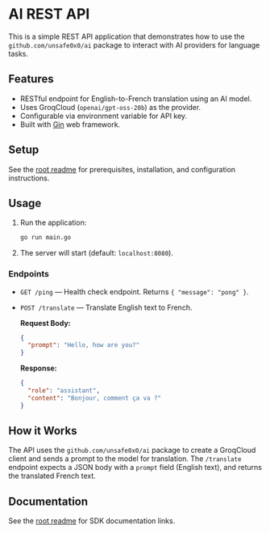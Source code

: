 # AI REST API

This is a simple REST API application that demonstrates how to use the `github.com/unsafe0x0/ai` package to interact with AI providers for language tasks.

## Features

-   RESTful endpoint for English-to-French translation using an AI model.
-   Uses GroqCloud (`openai/gpt-oss-20b`) as the provider.
-   Configurable via environment variable for API key.
-   Built with [Gin](https://github.com/gin-gonic/gin) web framework.


## Setup

See the [root readme](../readme.md) for prerequisites, installation, and configuration instructions.

## Usage

1.  Run the application:

    ```bash
    go run main.go
    ```

2.  The server will start (default: `localhost:8080`).

### Endpoints

-   `GET /ping` — Health check endpoint. Returns `{ "message": "pong" }`.
-   `POST /translate` — Translate English text to French.

    **Request Body:**
    ```json
    {
      "prompt": "Hello, how are you?"
    }
    ```

    **Response:**
    ```json
    {
      "role": "assistant",
      "content": "Bonjour, comment ça va ?"
    }
    ```

## How it Works

The API uses the `github.com/unsafe0x0/ai` package to create a GroqCloud client and sends a prompt to the model for translation. The `/translate` endpoint expects a JSON body with a `prompt` field (English text), and returns the translated French text.


## Documentation

See the [root readme](../readme.md) for SDK documentation links.